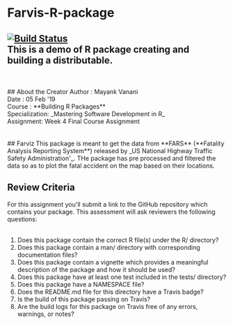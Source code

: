 # Farvis-R-package
[![Build Status](https://travis-ci.org/mayankvanani/Farvis-R-package.svg?branch=master)](https://travis-ci.org/mayankvanani/Farvis-R-package) <br/>
__This is a demo of R package creating and building a distributable.__
-----------------------------------------------------------------------------

<br/>
<br/>
## About the Creator
Author : Mayank Vanani <br/>
Date   : 05 Feb '19 <br/>
Course : **Building R Packages** <br/>
Specialization: _Mastering Software Development in R_ <br/>
Assignment:  Week 4 Final Course Assignment <br/>
<br/>
<br/>
## Farviz
This package is meant to get the data from **FARS** (**Fatality Analysis Reporting System**) released by 
_US National Highway Traffic Safety Administration'_. THe package has pre processed and filtered the data
so as to plot the fatal accident on the map based on their locations.

## Review Criteria
For this assignment you'll submit a link to the GitHub repository which contains your package. This assessment will ask reviewers the following questions:<br/>
<br/>
1. Does this package contain the correct R file(s) under the R/ directory?
2. Does this package contain a man/ directory with corresponding documentation files?
3. Does this package contain a vignette which provides a meaningful description of the package and how it should be used?
4. Does this package have at least one test included in the tests/ directory?
5. Does this package have a NAMESPACE file?
6. Does the README.md file for this directory have a Travis badge?
7. Is the build of this package passing on Travis?
8. Are the build logs for this package on Travis free of any errors, warnings, or notes?
